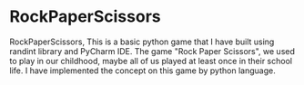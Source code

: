 # RockPaperScissors
RockPaperScissors,
This is a basic python game that I have built using randint library and PyCharm IDE. The game "Rock Paper Scissors", we used to play in our childhood, maybe all of us played at least once in their school life. I have implemented the concept on this game by python language.
